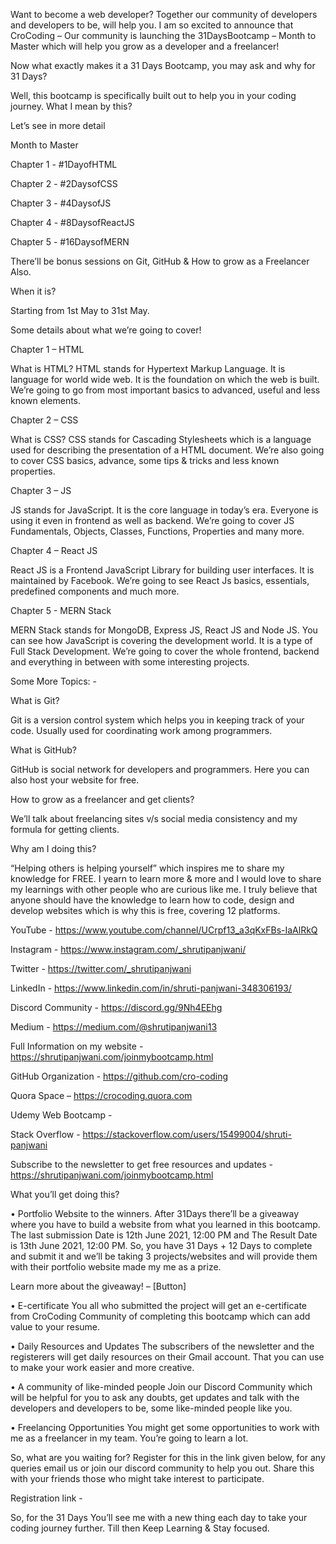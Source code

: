 Want to become a web developer? Together our community of developers and developers to be, will help you.
I am so excited to announce that CroCoding – Our community is launching the 31DaysBootcamp – Month to Master which will help you grow as a developer and a freelancer!

Now what exactly makes it a 31 Days Bootcamp, you may ask and why for 31 Days?

Well, this bootcamp is specifically built out to help you in your coding journey. What I mean by this?

Let’s see in more detail

Month to Master

Chapter 1 - #1DayofHTML

Chapter 2 - #2DaysofCSS

Chapter 3 - #4DaysofJS

Chapter 4 - #8DaysofReactJS

Chapter 5 - #16DaysofMERN

There’ll be bonus sessions on Git, GitHub & How to grow as a Freelancer Also.

When it is?

Starting from 1st May to 31st May.

Some details about what we’re going to cover!

Chapter 1 – HTML

What is HTML?
HTML stands for Hypertext Markup Language. It is language for world wide web. It is the foundation on which the web is built.
We’re going to go from most important basics to advanced, useful and less known elements.

Chapter 2 – CSS

What is CSS?
CSS stands for Cascading Stylesheets which is a language used for describing the presentation of a HTML document.
We’re also going to cover CSS basics, advance, some tips & tricks and less known properties.

Chapter 3 – JS

JS stands for JavaScript. It is the core language in today’s era. Everyone is using it even in frontend as well as backend.
We’re going to cover JS Fundamentals, Objects, Classes, Functions, Properties and many more.

Chapter 4 – React JS

React JS is a Frontend JavaScript Library for building user interfaces. It is maintained by Facebook.
We’re going to see React Js basics, essentials, predefined components and much more.

Chapter 5 - MERN Stack

MERN Stack stands for MongoDB, Express JS, React JS and Node JS. You can see how JavaScript is covering the development world. It is a type of Full Stack Development.
We’re going to cover the whole frontend, backend and everything in between with some interesting projects.

Some More Topics: -

What is Git?

Git is a version control system which helps you in keeping track of your code. Usually used for coordinating work among programmers.

What is GitHub?

GitHub is social network for developers and programmers. Here you can also host your website for free.

How to grow as a freelancer and get clients?

We’ll talk about freelancing sites v/s social media consistency and my formula for getting clients.

Why am I doing this?

“Helping others is helping yourself” which inspires me to share my knowledge for FREE. I yearn to learn more & more and I would love to share my learnings with other people who are curious like me.
I truly believe that anyone should have the knowledge to learn how to code, design and develop websites which is why this is free, covering 12 platforms.

YouTube - https://www.youtube.com/channel/UCrpf13_a3qKxFBs-IaAlRkQ

Instagram - https://www.instagram.com/_shrutipanjwani/

Twitter - https://twitter.com/_shrutipanjwani

LinkedIn - https://www.linkedin.com/in/shruti-panjwani-348306193/

Discord Community - https://discord.gg/9Nh4EEhg

Medium - https://medium.com/@shrutipanjwani13

Full Information on my website - https://shrutipanjwani.com/joinmybootcamp.html

GitHub Organization - https://github.com/cro-coding

Quora Space – https://crocoding.quora.com

Udemy Web Bootcamp - 

Stack Overflow - https://stackoverflow.com/users/15499004/shruti-panjwani

Subscribe to the newsletter to get free resources and updates - https://shrutipanjwani.com/joinmybootcamp.html

What you’ll get doing this?

•	Portfolio Website to the winners.
After 31Days there’ll be a giveaway where you have to build a website from what you learned in this bootcamp. The last submission Date is 12th June 2021, 12:00 PM and The Result Date is 13th June 2021, 12:00 PM.
So, you have 31 Days + 12 Days to complete and submit it and we’ll be taking 3 projects/websites and will provide them with their portfolio website made my me as a prize.

Learn more about the giveaway! – [Button]

•	E-certificate
You all who submitted the project will get an e-certificate from CroCoding Community of completing this bootcamp which can add value to your resume.

•	Daily Resources and Updates
The subscribers of the newsletter and the registerers will get daily resources on their Gmail account. That you can use to make your work easier and more creative.

•	A community of like-minded people
Join our Discord Community which will be helpful for you to ask any doubts, get updates and talk with the developers and developers to be, some like-minded people like you.

•	Freelancing Opportunities
You might get some opportunities to work with me as a freelancer in my team. You’re going to learn a lot.

So, what are you waiting for? Register for this in the link given below, for any queries email us or join our discord community to help you out. Share this with your friends those who might take interest to participate.

Registration link - 

So, for the 31 Days You’ll see me with a new thing each day to take your coding journey further. Till then Keep Learning & Stay focused. 
